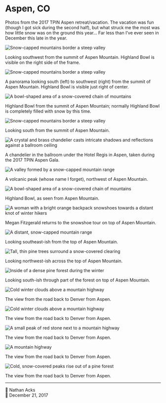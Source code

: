 # Aspen, CO

Photos from the 2017 TPIN Aspen retreat/vacation. The vacation was fun (though I got sick during the second half), but what struck me the most was how little snow was on the ground this year… Far less than I’ve ever seen in December this late in the year.

![Snow-capped mountains border a steep valley](assets/c8906b01694bd932f8d1287de4f909f5.webp)

Looking southwest from the summit of Aspen Mountain. Highland Bowl is visible on the right side of the frame.

![Snow-capped mountains border a steep valley](assets/72a972eb6c1aa28f97f795edee8dca23.webp)

A panorama looking south (left) to southwest (right) from the summit of Aspen Mountain. Highland Bowl is visible just right of center.

![A bowl-shaped area of a snow-covered chain of mountains](assets/ceb34e1005f553187e8d5bd7de5e0404.webp)

Highland Bowl from the summit of Aspen Mountain; normally Highland Bowl is completely filled with snow by this time.

![Snow-capped mountains border a steep valley](assets/c4e9dbf91faa627375fe69f8bb22193e.webp)

Looking south from the summit of Aspen Mountain.

![A crystal and brass chandelier casts intricate shadows and reflections against a ballroom ceiling](assets/e9c25e4af3a2ae24b1c80174f15b7504.webp)

A chandelier in the ballroom under the Hotel Regis in Aspen, taken during the 2017 TPIN Aspen Gala.

![A valley formed by a snow-capped mountain range](assets/89755a00e33243778ef35f8ad22a839b.webp)

A volcanic peak (whose name I forget), northwest of Aspen Mountain.

![A bowl-shaped area of a snow-covered chain of mountains](assets/5a301ee4e048e01560e9d733f997c8a2.webp)

Highland Bowl, as seen from Aspen Mountain.

![A woman with a bright orange backpack snowshoes towards a distant knot of winter hikers](assets/e89538c7aad56eeabaecda56298f76e1.webp)

Megan Fitzgerald returns to the snowshoe tour on top of Aspen Mountain.

![A distant, snow-capped mountain range](assets/f369a0fe65c88e90198e68b80bd25bf1.webp)

Looking southeast-ish from the top of Aspen Mountain.

![Tall, thin pine trees surround a snow-covered clearing](assets/81d4da6a4113dabd601fe63ae2497be5.webp)

Looking northwest-ish across the top of Aspen Mountain.

![Inside of a dense pine forest during the winter](assets/b0dcee6f99183babb7d4c1489703dc35.webp)

Looking south-ish through part of the forest on top of Aspen Mountain.

![Cold winter clouds above a mountain highway](assets/873b29df15cbe63c5bcd79b9ee9a4c07.webp)

The view from the road back to Denver from Aspen.

![Cold winter clouds above a mountain highway](assets/9d927f11f48a911d0eb088215a0b95a5.webp)

The view from the road back to Denver from Aspen.

![A small peak of red stone next to a mountain highway](assets/f8b8df37b2b92db60c4af46ec268fcba.webp)

The view from the road back to Denver from Aspen.

![A mountain highway](assets/f21597d054488d38179f203d8adbdc9e.webp)

The view from the road back to Denver from Aspen.

![Cold, snow-covered peaks rise out of a pine forest](assets/512b7e6333138785723be6e5807a9767.webp)

The view from the road back to Denver from Aspen.

- - - -

<span aria-hidden="true">👤</span> Nathan Acks  
<span aria-hidden="true">📅</span> December 21, 2017
